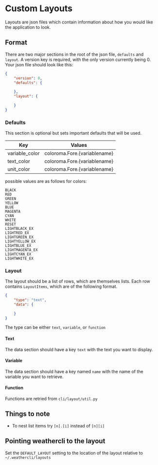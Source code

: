 # Custom Layouts

Layouts are json files which contain information about how you would like the application to look.

## Format
There are two major sections in the root of the json file, `defaults` and `layout`. A version key is required, with the only version currently being 0.
Your json file should look like this:
```json
{
    "version": 0,
    "defaults": {
        
    },
    "layout": {
        
    }
}
```

### Defaults
This section is optional but sets important defaults that will be used.

| Key            | Values                       |
|----------------|------------------------------|
| variable_color | coloroma.Fore.{variablename} |
| text_color     | coloroma.Fore.{variablename} |
| unit_color     | coloroma.Fore.{variablename} |

possible values are as follows for colors:
```
BLACK          
RED            
GREEN          
YELLOW         
BLUE           
MAGENTA        
CYAN           
WHITE          
RESET          
LIGHTBLACK_EX  
LIGHTRED_EX    
LIGHTGREEN_EX  
LIGHTYELLOW_EX 
LIGHTBLUE_EX   
LIGHTMAGENTA_EX
LIGHTCYAN_EX   
LIGHTWHITE_EX  
```
### Layout

The layout should be a list of rows, which are themselves lists.
Each row contains `LayoutItems`, which are of the following format.

```json
{
    "type": "text",
    "data": {
        
    }
}
```

The type can be either `text`, `variable`, or `function`

#### Text

The data section should have a key `text` with the text you want to display.

#### Variable

The data section should have a key named `name` with the name of the variable you want to retrieve.

#### Function

Functions are retried from `cli/layout/util.py`

## Things to note

* To nest list items try `[n].[i]` instead of `[n][i]`

## Pointing weathercli to the layout
Set the `DEFAULT_LAYOUT` setting to the location of the layout relative to `~/.weathercli/layouts`